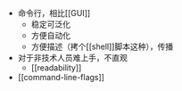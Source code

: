 - 命令行，相比[[GUI]]
  - 稳定可泛化
  - 方便自动化
  - 方便描述（拷个[[shell]]脚本这种），传播
- 对于非技术人员难上手，不直观
  - [[readability]]
- [[command-line-flags]]
